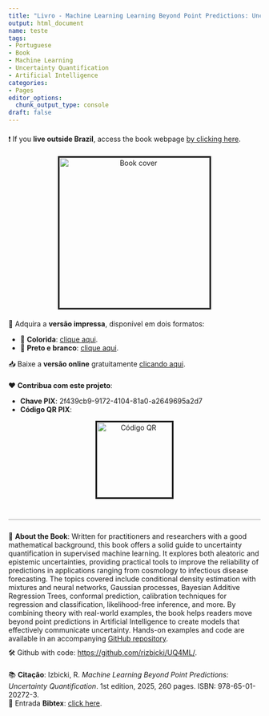 ```yaml
---
title: "Livro - Machine Learning Learning Beyond Point Predictions: Uncertainty Quantification"
output: html_document
name: teste
tags:
- Portuguese
- Book
- Machine Learning
- Uncertainty Quantification
- Artificial Intelligence
categories:
- Pages
editor_options: 
  chunk_output_type: console
draft: false
---
```


<!-- Google tag (gtag.js) -->
<script async src="https://www.googletagmanager.com/gtag/js?id=G-8F80C9P3HV"></script>
<script>
  window.dataLayer = window.dataLayer || [];
  function gtag(){dataLayer.push(arguments);}
  gtag('js', new Date());

  gtag('config', 'G-8F80C9P3HV');
</script>


<div style="text-align: left; margin-top: 20px;">
❗️ If you <strong>live outside Brazil</strong>, access the book webpage <a href="../UQ4ML" target="_blank"> by clicking here</a>.
</div>


<!-- Centered Book Cover with Styling -->
<div style="text-align: center; margin-top: 20px;">
  <img src="../img/uq4ml_cover.png" alt="Book cover" width="300px" style="border: 3px solid;"/>
</div>

<!-- Purchase Links -->
<div style="text-align: left; margin-top: 20px;">
  📘 Adquira a <strong>versão impressa</strong>, disponível em dois formatos:
  <ul>
    <li>📙 <strong>Colorida</strong>: <a href="https://loja.uiclap.com/titulo/ua75388" target="_blank">clique aqui</a>.</li>
    <li>📗 <strong>Preto e branco</strong>: <a href="https://loja.uiclap.com/titulo/ua75426" target="_blank">clique aqui</a>.</li>
  </ul>
</div>


<!-- Download Online Version -->
<div style="text-align: left; margin-top: 10px;">
  📥 Baixe a <strong>versão online</strong> gratuitamente <a href="../UQ4ML.pdf" target="_blank"> clicando aqui</a>.
</div>



<!-- Contribute Section -->
<div style="text-align: left; margin-top: 20px;">
  ❤️ <strong>Contribua com este projeto️</strong>:
  <ul>
    <li><strong>Chave PIX</strong>: 2f439cb9-9172-4104-81a0-a2649695a2d7</li>
    <li><strong>Código QR PIX</strong>:</li>
  </ul>
  <div style="text-align: center; margin-top: 10px;">
    <img src="../img/QR.png" alt="Código QR" width="150px" style="border: 3px solid;"/>
  </div>
</div>

<!-- Ko-Fi Floating Chat Script -->
<script src='https://storage.ko-fi.com/cdn/scripts/overlay-widget.js'></script>
<script>
  kofiWidgetOverlay.draw('rizbicki', {
    'type': 'floating-chat',
    'floating-chat.donateButton.text': 'Support Me',
    'floating-chat.donateButton.background-color': '#00b9fe',
    'floating-chat.donateButton.text-color': '#fff'
  });
</script>

<!-- Citation Section -->
<div style="margin-top: 40px; padding: 2px; border-top: 2px solid #ccc;">
</div>

<div style="text-align: left; margin-top: 20px;">
  📖 <strong>About the Book</strong>: Written for practitioners and researchers with a good mathematical background, this book offers a solid guide to uncertainty quantification in supervised machine learning. It explores both aleatoric and epistemic uncertainties, providing practical tools to improve the reliability of predictions in applications ranging from cosmology to infectious disease forecasting. The topics covered include conditional density estimation with mixtures and neural networks, Gaussian processes, Bayesian Additive Regression Trees, conformal prediction, calibration techniques for regression and classification, likelihood-free inference, and more. By combining theory with real-world examples, the book helps readers move beyond point predictions in Artificial Intelligence to create models that effectively communicate uncertainty. Hands-on examples and code are available in an accompanying <a href="https://github.com/rizbicki/UQ4ML/" target="_blank">GitHub repository</a>.
</div>

<!-- GitHub Repository -->
<div style="text-align: left; margin-top: 10px;">
  🛠️ Github with code: <a href="https://github.com/rizbicki/UQ4ML/" target="_blank">https://github.com/rizbicki/UQ4ML/</a>.
</div>


<div style="text-align: left; margin-top: 20px;">
  📚 <strong>Citação</strong>: Izbicki, R. <em>Machine Learning Beyond Point Predictions: Uncertainty Quantification</em>. 
  1st edition, 2025, 260 pages. ISBN: 978-65-01-20272-3.
  <br>
  📜     Entrada <strong>Bibtex</strong>: <a href="../uq4ml.bib" target="_blank">click here</a>.
</div>
<br>


